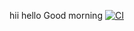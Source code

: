 hii hello Good morning
[![CI](https://github.com/Varshitha-DevTools/demo-repo/actions/workflows/blank.yml/badge.svg)](https://github.com/Varshitha-DevTools/demo-repo/actions/workflows/blank.yml)
